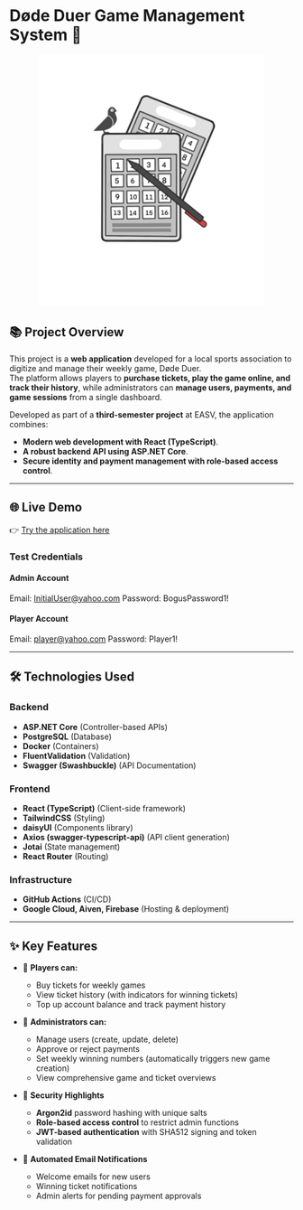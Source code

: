 # Døde Duer Game Management System 🎯

<p align="center">
    <img src="./screenshot/DeadPigeons.gif" width="400">
</p>

## 📚 Project Overview
This project is a **web application** developed for a local sports association to digitize and manage their weekly game, Døde Duer.  
The platform allows players to **purchase tickets, play the game online, and track their history**, while administrators can **manage users, payments, and game sessions** from a single dashboard.

Developed as part of a **third-semester project** at EASV, the application combines:
- **Modern web development with React (TypeScript)**.
- **A robust backend API using ASP.NET Core**.
- **Secure identity and payment management with role-based access control**.

---

## 🌐 Live Demo
👉 [Try the application here](https://deadpigeon-acfe6.web.app/)

### Test Credentials
#### Admin Account
Email: InitialUser@yahoo.com Password: BogusPassword1!

#### Player Account
Email: player@yahoo.com Password: Player1!

---

## 🛠️ Technologies Used
### Backend
- **ASP.NET Core** (Controller-based APIs)
- **PostgreSQL** (Database)
- **Docker** (Containers)
- **FluentValidation** (Validation)
- **Swagger (Swashbuckle)** (API Documentation)

### Frontend
- **React (TypeScript)** (Client-side framework)
- **TailwindCSS** (Styling)
- **daisyUI** (Components library)
- **Axios (swagger-typescript-api)** (API client generation)
- **Jotai** (State management)
- **React Router** (Routing)

### Infrastructure
- **GitHub Actions** (CI/CD)
- **Google Cloud, Aiven, Firebase** (Hosting & deployment)

---

## ✨ Key Features
- 🔹 **Players can:**
    - Buy tickets for weekly games
    - View ticket history (with indicators for winning tickets)
    - Top up account balance and track payment history

- 🔹 **Administrators can:**
    - Manage users (create, update, delete)
    - Approve or reject payments
    - Set weekly winning numbers (automatically triggers new game creation)
    - View comprehensive game and ticket overviews

- 🔐 **Security Highlights**
    - **Argon2id** password hashing with unique salts
    - **Role-based access control** to restrict admin functions
    - **JWT-based authentication** with SHA512 signing and token validation

- 📧 **Automated Email Notifications**
    - Welcome emails for new users
    - Winning ticket notifications
    - Admin alerts for pending payment approvals
